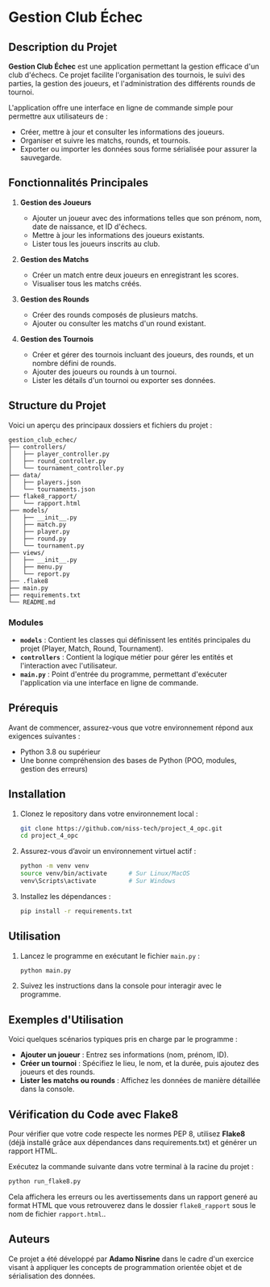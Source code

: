 # Gestion Club Échec

## Description du Projet

**Gestion Club Échec** est une application permettant la gestion efficace d'un club d'échecs. Ce projet facilite l'organisation des tournois, le suivi des parties, la gestion des joueurs, et l'administration des différents rounds de tournoi.  

L'application offre une interface en ligne de commande simple pour permettre aux utilisateurs de :
- Créer, mettre à jour et consulter les informations des joueurs.
- Organiser et suivre les matchs, rounds, et tournois.
- Exporter ou importer les données sous forme sérialisée pour assurer la sauvegarde.

## Fonctionnalités Principales

1. **Gestion des Joueurs**  
   - Ajouter un joueur avec des informations telles que son prénom, nom, date de naissance, et ID d'échecs.  
   - Mettre à jour les informations des joueurs existants.  
   - Lister tous les joueurs inscrits au club.

2. **Gestion des Matchs**  
   - Créer un match entre deux joueurs en enregistrant les scores.  
   - Visualiser tous les matchs créés.  

3. **Gestion des Rounds**  
   - Créer des rounds composés de plusieurs matchs.  
   - Ajouter ou consulter les matchs d'un round existant.

4. **Gestion des Tournois**  
   - Créer et gérer des tournois incluant des joueurs, des rounds, et un nombre défini de rounds.  
   - Ajouter des joueurs ou rounds à un tournoi.  
   - Lister les détails d'un tournoi ou exporter ses données.

## Structure du Projet

Voici un aperçu des principaux dossiers et fichiers du projet :

```
gestion_club_echec/
├── controllers/
│   ├── player_controller.py
│   ├── round_controller.py
│   └── tournament_controller.py
├── data/
│   ├── players.json
│   └── tournaments.json
├── flake8_rapport/
│   └── rapport.html
├── models/
│   ├── __init__.py
│   ├── match.py
│   ├── player.py
│   ├── round.py
│   └── tournament.py
├── views/
│   ├── __init__.py
│   ├── menu.py
│   └── report.py
├── .flake8
├── main.py
├── requirements.txt
└── README.md
```

### Modules

- **`models`** : Contient les classes qui définissent les entités principales du projet (Player, Match, Round, Tournament).  
- **`controllers`** : Contient la logique métier pour gérer les entités et l'interaction avec l'utilisateur.  
- **`main.py`** : Point d'entrée du programme, permettant d'exécuter l'application via une interface en ligne de commande.

## Prérequis

Avant de commencer, assurez-vous que votre environnement répond aux exigences suivantes :

- Python 3.8 ou supérieur
- Une bonne compréhension des bases de Python (POO, modules, gestion des erreurs)

## Installation

1. Clonez le repository dans votre environnement local :
   ```bash
   git clone https://github.com/niss-tech/project_4_opc.git
   cd project_4_opc
   ```

2. Assurez-vous d’avoir un environnement virtuel actif :
   ```bash
   python -m venv venv
   source venv/bin/activate      # Sur Linux/MacOS
   venv\Scripts\activate         # Sur Windows
   ```

3. Installez les dépendances :
   ```bash
   pip install -r requirements.txt
   ```

## Utilisation

1. Lancez le programme en exécutant le fichier `main.py` :
   ```bash
   python main.py
   ```

2. Suivez les instructions dans la console pour interagir avec le programme.

## Exemples d'Utilisation

Voici quelques scénarios typiques pris en charge par le programme :

- **Ajouter un joueur** : Entrez ses informations (nom, prénom, ID).  
- **Créer un tournoi** : Spécifiez le lieu, le nom, et la durée, puis ajoutez des joueurs et des rounds.  
- **Lister les matchs ou rounds** : Affichez les données de manière détaillée dans la console.


## Vérification du Code avec Flake8
Pour vérifier que votre code respecte les normes PEP 8, utilisez **Flake8** (déjà installé grâce aux dépendances
dans requirements.txt) et générer un rapport HTML.

Exécutez la commande suivante dans votre terminal à la racine du projet :
   ```bash
   python run_flake8.py
   ```


Cela affichera les erreurs ou les avertissements dans un rapport generé au format HTML que vous retrouverez dans le dossier `flake8_rapport` sous le nom de fichier `rapport.html`..


## Auteurs

Ce projet a été développé par **Adamo Nisrine** dans le cadre d'un exercice visant à appliquer les concepts de programmation orientée objet et de sérialisation des données.
